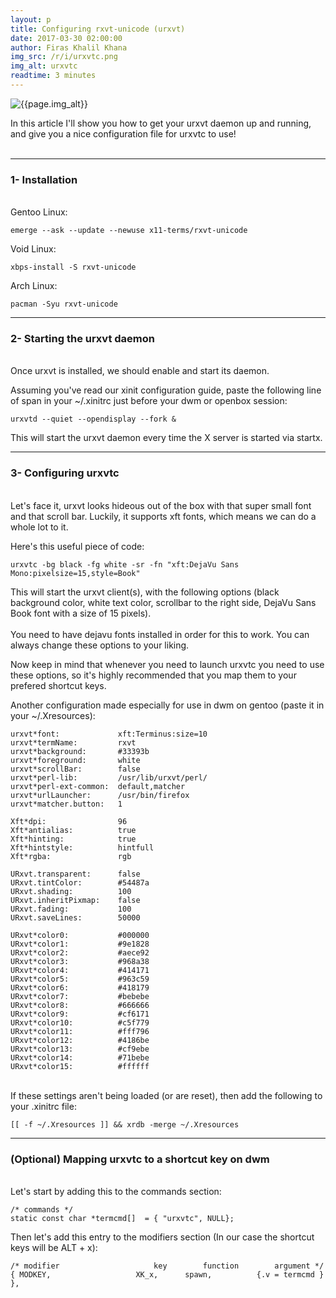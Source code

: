 ```yaml
---
layout: p
title: Configuring rxvt-unicode (urxvt)
date: 2017-03-30 02:00:00
author: Firas Khalil Khana
img_src: /r/i/urxvtc.png
img_alt: urxvtc
readtime: 3 minutes
---
```


<img src="{{page.img_src}}" alt="{{page.img_alt}}">

In this article I'll show you how to get your urxvt daemon up and running, and give you a nice configuration file for urxvtc to use!
<br/>
<br/>
<hr/>
<h3 id="Installation">1- Installation</h3>
<br/>
Gentoo Linux:

<pre><code class="language-bash">emerge --ask --update --newuse x11-terms/rxvt-unicode</code></pre>

Void Linux:

<pre><code class="language-bash">xbps-install -S rxvt-unicode</code></pre>

Arch Linux:

<pre><code class="language-bash">pacman -Syu rxvt-unicode</code></pre>
<hr/>
<h3 id="Starting_the_urxvt_daemon">2- Starting the urxvt daemon</h3>
<br/>
Once urxvt is installed, we should enable and start its daemon.

Assuming you've read our xinit configuration guide, paste the following line of span in your ~/.xinitrc just before your dwm or openbox session:
<pre><code class="language-bash">urxvtd --quiet --opendisplay --fork &</code></pre>
This will start the urxvt daemon every time the X server is started via startx.
<hr/>
<h3 id="Configuring_urxvtc">3- Configuring urxvtc</h3>
<br/>
Let's face it, urxvt looks hideous out of the box with that super small font and that scroll bar. Luckily, it supports xft fonts, which means we can do a whole lot to it.

Here's this useful piece of code:
<br/>
<pre><code class="language-bash">urxvtc -bg black -fg white -sr -fn "xft:DejaVu Sans Mono:pixelsize=15,style=Book"</code></pre>
This will start the urxvt client(s), with the following options (black background color, white text color, scrollbar to the right side, DejaVu Sans Book font with a size of 15 pixels).
<br/>
<br/>
You need to have dejavu fonts installed in order for this to work. You can always change these options to your liking.

Now keep in mind that whenever you need to launch urxvtc you need to use these options, so it's highly recommended that you map them to your prefered shortcut keys.

Another configuration made especially for use in dwm on gentoo (paste it in your ~/.Xresources):
<pre class="line-numbers"><code class="language-properties">urxvt*font:             xft:Terminus:size=10
urxvt*termName:         rxvt
urxvt*background:       #33393b
urxvt*foreground:       white
urxvt*scrollBar:        false
urxvt*perl-lib:         /usr/lib/urxvt/perl/
urxvt*perl-ext-common:  default,matcher
urxvt*urlLauncher:      /usr/bin/firefox
urxvt*matcher.button:   1

Xft*dpi:                96
Xft*antialias:          true
Xft*hinting:            true
Xft*hintstyle:		    hintfull
Xft*rgba:		        rgb

URxvt.transparent:   	false
URxvt.tintColor:     	#54487a
URxvt.shading:       	100
URxvt.inheritPixmap: 	false
URxvt.fading: 		    100
URxvt.saveLines: 	    50000

URxvt*color0:      	    #000000
URxvt*color1:       	#9e1828
URxvt*color2:      	    #aece92
URxvt*color3:      	    #968a38
URxvt*color4:      	    #414171
URxvt*color5:      	    #963c59
URxvt*color6:      	    #418179
URxvt*color7:      	    #bebebe
URxvt*color8:      	    #666666
URxvt*color9:      	    #cf6171
URxvt*color10:     	    #c5f779
URxvt*color11:     	    #fff796
URxvt*color12:     	    #4186be
URxvt*color13:     	    #cf9ebe
URxvt*color14:     	    #71bebe
URxvt*color15:     	    #ffffff
</code></pre>
<br/>
If these settings aren't being loaded (or are reset), then add the following to your .xinitrc file:
<pre><code class="language-properties">[[ -f ~/.Xresources ]] && xrdb -merge ~/.Xresources</code></pre>
<hr/>
<h3 id="Mapping_urxvtc_to_a_shortcut_key_on_dwm">(Optional) Mapping urxvtc to a shortcut key on dwm</h3>
<br/>
Let's start by adding this to the commands section:
<pre class="line-numbers"><code class="language-c">/* commands */
static const char *termcmd[]  = { "urxvtc", NULL};
</code></pre>
Then let's add this entry to the modifiers section (In our case the shortcut keys will be ALT + x):
<pre class="line-numbers"><code class="language-c">/* modifier                     key        function        argument */
{ MODKEY,	                XK_x, 	   spawn,          {.v = termcmd } },</code></pre>

